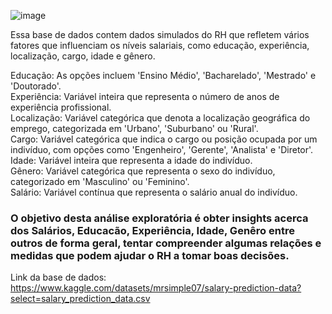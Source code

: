![image](https://github.com/VanderSC/analise-RH/assets/95940138/3221d4a3-2ad5-4f49-a3d4-4c407b6aff12)

Essa base de dados contem dados simulados do RH que refletem vários fatores que influenciam os níveis salariais, como educação, experiência, localização, cargo, idade e gênero.

Educação: As opções incluem 'Ensino Médio', 'Bacharelado', 'Mestrado' e 'Doutorado'.  
Experiência: Variável inteira que representa o número de anos de experiência profissional.  
Localização: Variável categórica que denota a localização geográfica do emprego, categorizada em 'Urbano', 'Suburbano' ou 'Rural'.  
Cargo: Variável categórica que indica o cargo ou posição ocupada por um indivíduo, com opções como 'Engenheiro', 'Gerente', 'Analista' e 'Diretor'.  
Idade: Variável inteira que representa a idade do indivíduo.  
Gênero: Variável categórica que representa o sexo do indivíduo, categorizado em 'Masculino' ou 'Feminino'.  
Salário: Variável contínua que representa o salário anual do indivíduo.


### O objetivo desta análise exploratória é obter insights acerca dos Salários, Educacão, Experiência, Idade, Genêro entre outros de forma geral, tentar compreender algumas relações e medidas que podem ajudar o RH a tomar boas decisões.

Link da base de dados: https://www.kaggle.com/datasets/mrsimple07/salary-prediction-data?select=salary_prediction_data.csv
